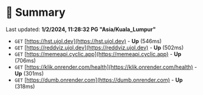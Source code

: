 # 📖 Summary
Last updated: **1/2/2024, 11:28:32 PG "Asia/Kuala_Lumpur"**

- `GET` [https://hst.ujol.dev](https://hst.ujol.dev) - **Up** (546ms)
- `GET` [https://reddviz.ujol.dev](https://reddviz.ujol.dev) - **Up** (502ms)
- `GET` [https://memeapi.cyclic.app](https://memeapi.cyclic.app) - **Up** (706ms)
- `GET` [https://klik.onrender.com/health](https://klik.onrender.com/health) - **Up** (301ms)
- `GET` [https://dumb.onrender.com](https://dumb.onrender.com) - **Up** (318ms)
